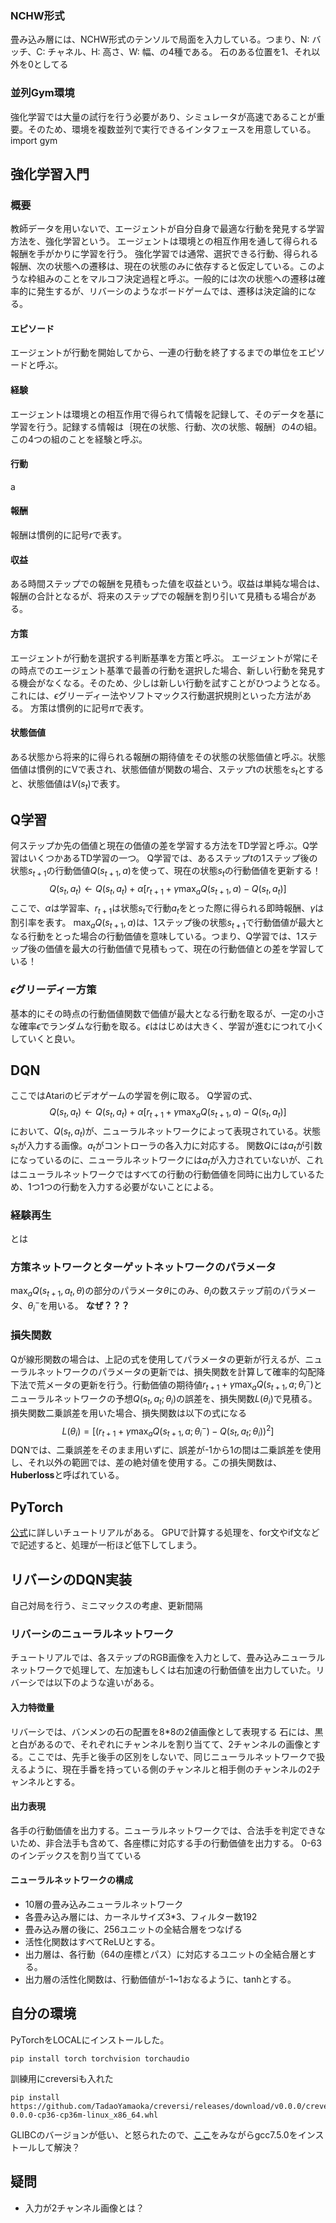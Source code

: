 ### NCHW形式
畳み込み層には、NCHW形式のテンソルで局面を入力している。つまり、N: バッチ、C: チャネル、H: 高さ、W: 幅、の4種である。
石のある位置を1、それ以外を0としてる

### 並列Gym環境
強化学習では大量の試行を行う必要があり、シミュレータが高速であることが重要。そのため、環境を複数並列で実行できるインタフェースを用意している。
import gym

## 強化学習入門
### 概要
教師データを用いないで、エージェントが自分自身で最適な行動を発見する学習方法を、強化学習という。
エージェントは環境との相互作用を通して得られる報酬を手がかりに学習を行う。
強化学習では通常、選択できる行動、得られる報酬、次の状態への遷移は、現在の状態のみに依存すると仮定している。このような枠組みのことをマルコフ決定過程と呼ぶ。一般的には次の状態への遷移は確率的に発生するが、リバーシのようなボードゲームでは、遷移は決定論的になる。

#### エピソード
エージェントが行動を開始してから、一連の行動を終了するまでの単位をエピソードと呼ぶ。

#### 経験
エージェントは環境との相互作用で得られて情報を記録して、そのデータを基に学習を行う。記録する情報は｛現在の状態、行動、次の状態、報酬｝の4の組。この4つの組のことを経験と呼ぶ。

#### 行動
a

#### 報酬
報酬は慣例的に記号$r$で表す。

#### 収益
ある時間ステップでの報酬を見積もった値を収益という。収益は単純な場合は、報酬の合計となるが、将来のステップでの報酬を割り引いて見積もる場合がある。

#### 方策
エージェントが行動を選択する判断基準を方策と呼ぶ。
エージェントが常にその時点でのエージェント基準で最善の行動を選択した場合、新しい行動を発見する機会がなくなる。そのため、少しは新しい行動を試すことがひつようとなる。これには、$\epsilon$グリーディー法やソフトマックス行動選択規則といった方法がある。
方策は慣例的に記号$\pi$で表す。

#### 状態価値
ある状態から将来的に得られる報酬の期待値をその状態の状態価値と呼ぶ。状態価値は慣例的にVで表され、状態価値が関数の場合、ステップtの状態を$s_t$とすると、状態価値は$V(s_t)$で表す。

## Q学習
何ステップか先の価値と現在の価値の差を学習する方法をTD学習と呼ぶ。Q学習はいくつかあるTD学習の一つ。
Q学習では、あるステップ$t$の1ステップ後の状態$s_{t+1}$の行動価値$Q(s_{t+1},a)$を使って、現在の状態$s_{t}$の行動価値を更新する！
$$Q(s_t,a_t)\leftarrow Q(s_t,a_t)+\alpha[r_{t+1}+\gamma\max_aQ(s_{t+1},a)-Q(s_t,a_t)]$$ここで、$\alpha$は学習率、$r_{t+1}$は状態$s_t$で行動$a_t$をとった際に得られる即時報酬、$\gamma$は割引率を表す。
$\max_aQ(s_{t+1},a)$は、1ステップ後の状態$s_{t+1}$で行動価値が最大となる行動をとった場合の行動価値を意味している。つまり、Q学習では、1ステップ後の価値を最大の行動価値で見積もって、現在の行動価値との差を学習している！

### $\epsilon$グリーディー方策
基本的にその時点の行動価値関数で価値が最大となる行動を取るが、一定の小さな確率$\epsilon$でランダムな行動を取る。$\epsilon$ははじめは大きく、学習が進むにつれて小くしていくと良い。

## DQN
ここではAtariのビデオゲームの学習を例に取る。
Q学習の式、
$$Q(s_t,a_t)\leftarrow Q(s_t,a_t)+\alpha[r_{t+1}+\gamma\max_aQ(s_{t+1},a)-Q(s_t,a_t)]$$において、$Q(s_t,a_t)$が、ニューラルネットワークによって表現されている。状態$s_t$が入力する画像。$a_t$がコントローラの各入力に対応する。
関数$Q$には$a_t$が引数になっているのに、ニューラルネットワークには$a_t$が入力されていないが、これはニューラルネットワークではすべての行動の行動価値を同時に出力しているため、1つ1つの行動を入力する必要がないことによる。

### 経験再生
とは

### 方策ネットワークとターゲットネットワークのパラメータ
$\max_aQ(s_{t+1},a_t,\theta)$の部分のパラメータ$\theta$にのみ、$\theta_i$の数ステップ前のパラメータ、$\theta_i^{-}$を用いる。
**なぜ？？？**

### 損失関数
Qが線形関数の場合は、上記の式を使用してパラメータの更新が行えるが、ニューラルネットワークのパラメータの更新では、損失関数を計算して確率的勾配降下法で荒メータの更新を行う。行動価値の期待値$r_{t+1}+\gamma{\max_aQ(s_{t+1},a;\theta_i^{-})}$とニューラルネットワークの予想$Q(s_t,a_t;\theta_i)$の誤差を、損失関数$L(\theta_i)$で見積る。損失関数二乗誤差を用いた場合、損失関数は以下の式になる
$$L(\theta_i)=\left[\left(r_{t+1}+\gamma{\max_aQ(s_{t+1},a;\theta_i^{-})}-Q(s_t,a_t;\theta_i)\right)^2\right]$$DQNでは、二乗誤差をそのまま用いずに、誤差が-1から1の間は二乗誤差を使用し、それ以外の範囲では、差の絶対値を使用する。この損失関数は、**Huberloss**と呼ばれている。

## PyTorch
[公式](https://pytorch.org/tutorials/beginner/deep_learning_60min_blitz.html)に詳しいチュートリアルがある。
GPUで計算する処理を、for文やif文などで記述すると、処理が一桁ほど低下してしまう。

## リバーシのDQN実装
自己対局を行う、ミニマックスの考慮、更新間隔

### リバーシのニューラルネットワーク
チュートリアルでは、各ステップのRGB画像を入力として、畳み込みニューラルネットワークで処理して、左加速もしくは右加速の行動価値を出力していた。リバーシでは以下のような違いがある。

#### 入力特徴量
リバーシでは、バンメンの石の配置を8*8の2値画像として表現する
石には、黒と白があるので、それぞれにチャンネルを割り当てて、2チャンネルの画像とする。ここでは、先手と後手の区別をしないで、同じニューラルネットワークで扱えるように、現在手番を持っている側のチャンネルと相手側のチャンネルの2チャンネルとする。

#### 出力表現
各手の行動価値を出力する。ニューラルネットワークでは、合法手を判定できないため、非合法手も含めて、各座標に対応する手の行動価値を出力する。
0-63のインデックスを割り当てている

#### ニューラルネットワークの構成
- 10層の畳み込みニューラルネットワーク
- 各畳み込み層には、カーネルサイズ3*3、フィルター数192
- 畳み込み層の後に、256ユニットの全結合層をつなげる
- 活性化関数はすべてReLUとする。
- 出力層は、各行動（64の座標とパス）に対応するユニットの全結合層とする。
- 出力層の活性化関数は、行動価値が-1~1おなるように、tanhとする。


## 自分の環境
PyTorchをLOCALにインストールした。
```
pip install torch torchvision torchaudio
```
訓練用にcreversiも入れた
```
pip install https://github.com/TadaoYamaoka/creversi/releases/download/v0.0.0/creversi-0.0.0-cp36-cp36m-linux_x86_64.whl
```
GLIBCのバージョンが低い、と怒られたので、[ここ](https://www.saintsouth.net/blog/update-libstdcpp-on-centos6/)をみながらgcc7.5.0をインストールして解決？
 



## 疑問
- 入力が2チャンネル画像とは？


